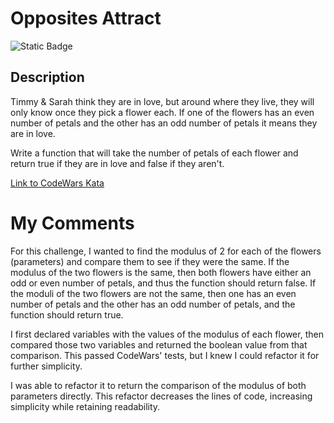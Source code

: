 # Opposites Attract

![Static Badge](https://img.shields.io/badge/JavaScript-F7DF1E?style=for-the-badge&logo=javascript&logoColor=black)

## Description

Timmy & Sarah think they are in love, but around where they live, they will only know once they pick a flower each. If one of the flowers has an even number of petals and the other has an odd number of petals it means they are in love.

Write a function that will take the number of petals of each flower and return true if they are in love and false if they aren't.

[Link to CodeWars Kata](https://www.codewars.com/kata/555086d53eac039a2a000083/train/javascript)

# My Comments

For this challenge, I wanted to find the modulus of 2 for each of the flowers (parameters) and compare them to see if they were the same. If the modulus of the two flowers is the same, then both flowers have either an odd or even number of petals, and thus the function should return false. If the moduli of the two flowers are not the same, then one has an even number of petals and the other has an odd number of petals, and the function should return true.

I first declared variables with the values of the modulus of each flower, then compared those two variables and returned the boolean value from that comparison. This passed CodeWars' tests, but I knew I could refactor it for further simplicity.

I was able to refactor it to return the comparison of the modulus of both parameters directly. This refactor decreases the lines of code, increasing simplicity while retaining readability.